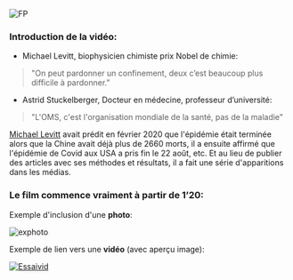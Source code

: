![FP](https://spark.adobe.com/page/xiBTzlo8ML8Hv/images/0379f05c-baf5-4b23-baa2-e6aa8527995a.jpg)

### Introduction de la vidéo:

 * Michael Levitt, biophysicien chimiste prix Nobel de chimie:

> "On peut pardonner un confinement, deux c’est beaucoup plus difficile à pardonner."

 * Astrid Stuckelberger, Docteur en médecine, professeur d’université:

> "L'OMS, c'est l'organisation mondiale de la santé, pas de la maladie"


[Michael Levitt](https://liorpachter.wordpress.com/2020/09/21/the-lethal-nonsense-of-michael-levitt/) avait prédit en février 2020 que l'épidémie était terminée alors que la Chine avait déjà plus de 2660 morts, il a ensuite affirmé que l'épidémie de Covid aux USA a pris fin le 22 août, etc. Et au lieu de publier des articles avec ses méthodes et résultats, il a fait une série d'apparitions dans les médias.

### Le film commence vraiment à partir de 1’20:

Exemple d'inclusion d'une **photo**:

![exphoto](https://spark.adobe.com/page/xiBTzlo8ML8Hv/images/24e46262-610d-478a-85d0-0697d1b29191.jpg)


Exemple de lien vers une **vidéo** (avec aperçu image):

[![Essaivid](http://img.youtube.com/vi/-DuZh7I7f_I/0.jpg)](https://www.youtube.com/watch?v=-DuZh7I7f_I)

